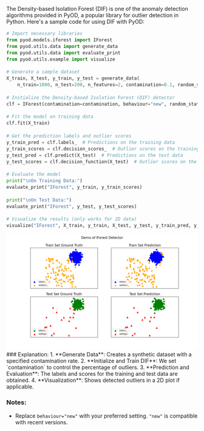 The Density-based Isolation Forest (DIF) is one of the anomaly detection algorithms provided in PyOD, a popular library for outlier detection in Python. Here's a sample code for using DIF with PyOD:

```python
# Import necessary libraries
from pyod.models.iforest import IForest
from pyod.utils.data import generate_data
from pyod.utils.data import evaluate_print
from pyod.utils.example import visualize

# Generate a sample dataset
X_train, X_test, y_train, y_test = generate_data(
    n_train=1000, n_test=200, n_features=2, contamination=0.1, random_state=22)

# Initialize the Density-based Isolation Forest (DIF) detector
clf = IForest(contamination=contamination, behaviour="new", random_state=42)

# Fit the model on training data
clf.fit(X_train)

# Get the prediction labels and outlier scores
y_train_pred = clf.labels_  # Predictions on the training data
y_train_scores = clf.decision_scores_  # Outlier scores on the training data
y_test_pred = clf.predict(X_test)  # Predictions on the test data
y_test_scores = clf.decision_function(X_test)  # Outlier scores on the test data

# Evaluate the model
print("\nOn Training Data:")
evaluate_print("IForest", y_train, y_train_scores)

print("\nOn Test Data:")
evaluate_print("IForest", y_test, y_test_scores)

# Visualize the results (only works for 2D data)
visualize("IForest", X_train, y_train, X_test, y_test, y_train_pred, y_test_pred)
```
<img src='Figure_1.png'>
### Explanation:
1. **Generate Data**: Creates a synthetic dataset with a specified contamination rate.
2. **Initialize and Train DIF**: We set `contamination` to control the percentage of outliers.
3. **Prediction and Evaluation**: The labels and scores for the training and test data are obtained.
4. **Visualization**: Shows detected outliers in a 2D plot if applicable.

### Notes:
- Replace `behaviour="new"` with your preferred setting. `"new"` is compatible with recent versions.

